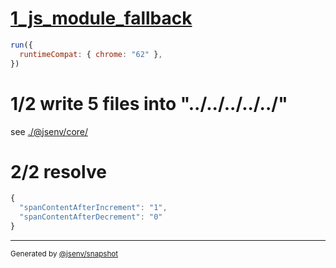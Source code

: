 # [1_js_module_fallback](../../preact_and_redux_build.test.mjs#L75)

```js
run({
  runtimeCompat: { chrome: "62" },
})
```

# 1/2 write 5 files into "../../../../../"

see [./@jsenv/core/](./@jsenv/core/)

# 2/2 resolve

```js
{
  "spanContentAfterIncrement": "1",
  "spanContentAfterDecrement": "0"
}
```

---

<sub>
  Generated by <a href="https://github.com/jsenv/core/tree/main/packages/independent/snapshot">@jsenv/snapshot</a>
</sub>
